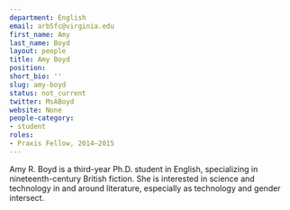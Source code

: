 ```yaml
---
department: English
email: arb5fc@virginia.edu
first_name: Amy
last_name: Boyd
layout: people
title: Amy Boyd
position:
short_bio: ''
slug: amy-boyd
status: not_current
twitter: MsABoyd
website: None
people-category:
- student
roles:
- Praxis Fellow, 2014–2015
---
```

Amy R. Boyd is a third-year Ph.D. student in English, specializing in nineteenth-century British fiction. She is interested in science and technology in and around literature, especially as technology and gender intersect.